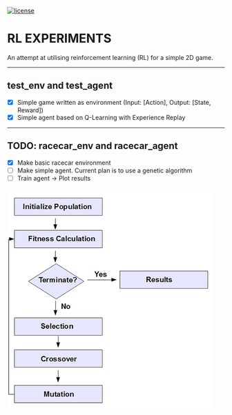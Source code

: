[![license](https://img.shields.io/github/license/Togagiga/rl_experiments.svg)](https://opensource.org/licenses/MIT)

# RL EXPERIMENTS

An attempt at utilising reinforcement learning (RL) for a simple 2D game.
_______________________________

##  test_env and test_agent

- [x] Simple game written as environment (Input: [Action], Output: [State, Reward])
- [x] Simple agent based on Q-Learning with Experience Replay
_______________________________

## TODO: racecar_env and racecar_agent

- [x] Make basic racecar environment
- [ ] Make simple agent. Current plan is to use a genetic algorithm
- [ ] Train agent -> Plot results

![Genetic Algorithms](assets/GA-flowchart.png)